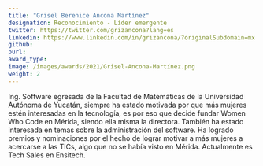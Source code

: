 ```yaml
---
title: "Grisel Berenice Ancona Martínez"
designation: Reconocimiento - Líder emergente
twitter: https://twitter.com/grizancona?lang=es
linkedin: https://www.linkedin.com/in/grizancona/?originalSubdomain=mx
github: 
purl: 
award_type: 
image: /images/awards/2021/Grisel-Ancona-Martínez.png
weight: 2
---
```


Ing. Software egresada de la Facultad de Matemáticas de la Universidad Autónoma de Yucatán, siempre ha estado motivada por que más mujeres estén interesadas en la tecnología, es por eso que decide fundar Women Who Code en Mérida, siendo ella misma la directora. También ha estado interesada en temas sobre la administración del software.
Ha logrado premios y nominaciones por el hecho de lograr motivar a más mujeres a acercarse a las TICs, algo que no se había visto en Mérida. Actualmente es Tech Sales en Ensitech.
